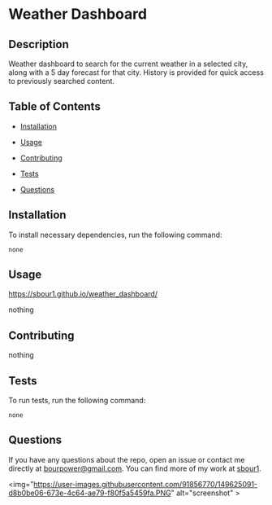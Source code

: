 # Weather Dashboard
  
  
  ## Description
  
  Weather dashboard to search for the current weather in a selected city, along with a 5 day forecast for that city. History is provided for quick access to previously searched content.
  
  ## Table of Contents 
  
  * [Installation](#installation)
  
  * [Usage](#usage)
  
  * [Contributing](#contributing)
  
  * [Tests](#tests)
  
  * [Questions](#questions)
  
  ## Installation
  
  To install necessary dependencies, run the following command:
  
  ```
  none
  ```
  
  ## Usage

  https://sbour1.github.io/weather_dashboard/
  
  nothing
  
  
    
  ## Contributing
  
  nothing
  
  ## Tests
  
  To run tests, run the following command:
  
  ```
  none
  ```
  
  ## Questions
  
  If you have any questions about the repo, open an issue or contact me directly at bourpower@gmail.com. You can find more of my work at [sbour1](https://github.com/sbour1/).
  
 <img="https://user-images.githubusercontent.com/91856770/149625091-d8b0be06-673e-4c64-ae79-f80f5a5459fa.PNG" alt="screenshot" >
